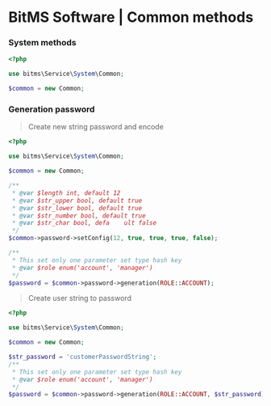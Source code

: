 # BitMS Software | Common methods

### System methods 

```php
<?php

use bitms\Service\System\Common;

$common = new Common;

```

### Generation password 
> Create new string password and encode

```php
<?php 

use bitms\Service\System\Common;

$common = new Common;

/**
 * @var $length int, default 12
 * @var $str_upper bool, default true
 * @var $str_lower bool, default true
 * @var $str_number bool, default true
 * @var $str_char bool, defa    ult false
 */
$common->password->setConfig(12, true, true, true, false);

/**
 * This set only one parameter set type hash key
 * @var $role enum('account', 'manager')
 */
$password = $common->password->generation(ROLE::ACCOUNT);

```

> Create user string to password

```php
<?php 

use bitms\Service\System\Common;

$common = new Common;

$str_password = 'customerPasswordString';
/**
 * This set only one parameter set type hash key
 * @var $role enum('account', 'manager')
 */
$password = $common->password->generation(ROLE::ACCOUNT, $str_password);

```
